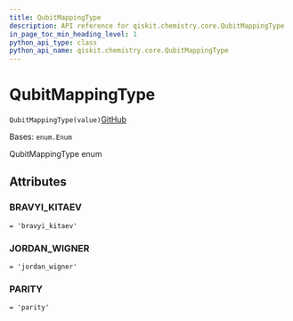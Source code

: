 ```yaml
---
title: QubitMappingType
description: API reference for qiskit.chemistry.core.QubitMappingType
in_page_toc_min_heading_level: 1
python_api_type: class
python_api_name: qiskit.chemistry.core.QubitMappingType
---
```


# QubitMappingType

<span id="qiskit.chemistry.core.QubitMappingType" />

`QubitMappingType(value)`[GitHub](https://github.com/qiskit/qiskit/tree/stable/0.18/qiskit/chemistry/core/hamiltonian.py "view source code")

Bases: `enum.Enum`

QubitMappingType enum

## Attributes

<span id="qiskit.chemistry.core.QubitMappingType.BRAVYI_KITAEV" />

### BRAVYI\_KITAEV

`= 'bravyi_kitaev'`

<span id="qiskit.chemistry.core.QubitMappingType.JORDAN_WIGNER" />

### JORDAN\_WIGNER

`= 'jordan_wigner'`

<span id="qiskit.chemistry.core.QubitMappingType.PARITY" />

### PARITY

`= 'parity'`

